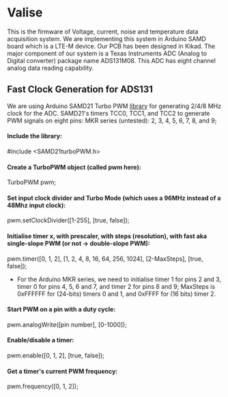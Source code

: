 # Valise
This is the firmware of Voltage, current, noise and temperature data acquisition system. We are implementing this system in Arduino SAMD board which is a LTE-M device.
Our PCB has been designed in Kikad. The major component of our system is a Texas Instruments ADC (Analog to Digital converter) package name ADS131M08. This ADC has eight channel analog data reading capability. 


## Fast Clock Generation for ADS131 
We are using Arduino SAMD21 Turbo PWM [library](https://github.com/ocrdu/Arduino_SAMD21_turbo_PWM) for generating 2/4/8 MHz clock for the ADC. 
SAMD21's timers TCC0, TCC1, and TCC2 to generate PWM signals on eight pins:
MKR series (untested): 2, 3, 4, 5, 6, 7, 8, and 9;

#### Include the library:

#include <SAMD21turboPWM.h>

#### Create a TurboPWM object (called pwm here):

TurboPWM pwm;

#### Set input clock divider and Turbo Mode (which uses a 96MHz instead of a 48Mhz input clock):

pwm.setClockDivider([1-255], [true, false]);

#### Initialise timer x, with prescaler, with steps (resolution), with fast aka single-slope PWM (or not -> double-slope PWM):

pwm.timer([0, 1, 2], [1, 2, 4, 8, 16, 64, 256, 1024], [2-MaxSteps], [true, false]);

- For the Arduino MKR series, we need to initialise timer 1 for pins 2 and 3, timer 0 for pins 4, 5, 6 and 7, and timer 2 for pins 8 and 9;
MaxSteps is 0xFFFFFF for (24-bits) timers 0 and 1, and 0xFFFF for (16 bits) timer 2.
#### Start PWM on a pin with a duty cycle:

pwm.analogWrite([pin number], [0-1000]);

#### Enable/disable a timer:

pwm.enable([0, 1, 2], [true, false]);

#### Get a timer's current PWM frequency:

pwm.frequency([0, 1, 2]);

